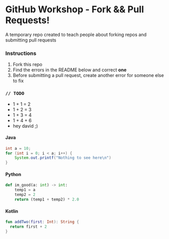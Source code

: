 # GitHub Workshop - Fork && Pull Requests!
A temporary repo created to teach people about forking repos and submitting pull requests


### Instructions
1. Fork this repo
2. Find the errors in the README below and correct **one**
3. Before submitting a pull request, create another error for someone else to fix



### `// TODO`
- 1 + 1 = 2
- 1 + 2 = 3
- 1 + 3 = 4
- 1 + 4 + 6
- hey david ;)

#### Java
```java
int a = 10;
for (int i = 0; i < a; i++) {
    System.out.printf("Nothing to see here\n")
}
```

#### Python
```python
def im_good(a: int) -> int:
    temp1 = a
    temp2 = 2
    return (temp1 + temp2) * 2.0
```

#### Kotlin
```kotlin
fun addTwo(first: Int): String {
  return first + 2
}
```
